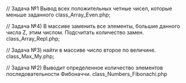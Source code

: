 ﻿//  Задача №1 Вывод всех положительных четные чисел, которые меньше заданного
class_Array_Even.php;

// Задача №4) В массиве заменить все элементы, большие данного числа Z, этим числом. Подсчитать количество замен.
class_Array_Repl.php;

// Задача №3) найти в массиве число второе по величине.
class_Max_My.php;

// Задача №2) Выводит определенное количество элементов  последовательности Фибоначчи.
class_Numbers_Fibonachi.php